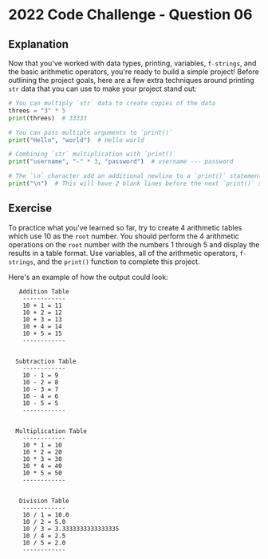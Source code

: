 # 2022 Code Challenge - Question 06 

## Explanation

Now that you've worked with data types, printing, variables, `f-strings`, and
the basic arithmetic operators, you're ready to build a simple project! Before 
outlining the project goals, here are a few extra techniques around printing 
`str` data that you can use to make your project stand out:

```python
# You can multiply `str` data to create copies of the data
threes = "3" * 5
print(threes)  # 33333

# You can pass multiple arguments to `print()`
print("Hello", "world")  # Hello world

# Combining `str` multiplication with `print()`
print("username", "-" * 3, "password")  # username --- password

# The `\n` character add an additional newline to a `print()` statement
print("\n")  # This will have 2 blank lines before the next `print()` statement
```

## Exercise

To practice what you've learned so far, try to create 4 arithmetic tables
which use 10 as the `root` number. You should perform the 4 arithmetic
operations on the `root` number with the numbers 1 through 5 and display
the results in a table format. Use variables, all of the arithmetic operators,
`f-strings`, and the `print()` function to complete this project. 

Here's an example of how the output could look:


```text
   Addition Table
    ------------
    10 + 1 = 11
    10 + 2 = 12
    10 + 3 = 13
    10 + 4 = 14
    10 + 5 = 15
    ------------


  Subtraction Table
    ------------
    10 - 1 = 9
    10 - 2 = 8
    10 - 3 = 7
    10 - 4 = 6
    10 - 5 = 5
    ------------


  Multiplication Table
    ------------
    10 * 1 = 10
    10 * 2 = 20
    10 * 3 = 30
    10 * 4 = 40
    10 * 5 = 50
    ------------


   Division Table
    ------------
    10 / 1 = 10.0
    10 / 2 = 5.0
    10 / 3 = 3.3333333333333335
    10 / 4 = 2.5
    10 / 5 = 2.0
    ------------
```
